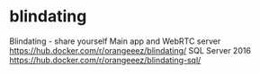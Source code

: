 # blindating
Blindating - share yourself
Main app and WebRTC server 
  https://hub.docker.com/r/orangeeez/blindating/
SQL Server 2016
  https://hub.docker.com/r/orangeeez/blindating-sql/
